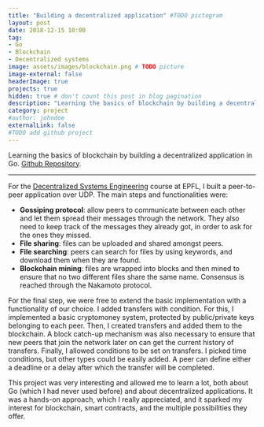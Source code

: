 ```yaml
---
title: "Building a decentralized application" #TODO pictogram
layout: post
date: 2018-12-15 10:00
tag:
- Go
- Blockchain
- Decentralized systems
image: assets/images/blockchain.png # TODO picture
image-external: false
headerImage: true
projects: true
hidden: true # don't count this post in blog pagination
description: "Learning the basics of blockchain by building a decentralized application in Go."
category: project
#author: johndoe
externalLink: false
#TODO add github project
---
```


Learning the basics of blockchain by building a decentralized application in Go.
[Github Repository](https://github.com/MaxDimi/Peerster).

---

For the [Decentralized Systems Engineering](http://edu.epfl.ch/coursebook/en/decentralized-systems-engineering-CS-438) course at EPFL, I built a peer-to-peer application over UDP.
The main steps and functionalities were:
- **Gossiping protocol**: allow peers to communicate between each other and let them spread their messages through the network. They also need to keep track of the messages they already got, in order to ask for the ones they missed.
- **File sharing**: files can be uploaded and shared amongst peers.
- **File searching**: peers can search for files by using keywords, and download them when they are found.
- **Blockchain mining**: files are wrapped into blocks and then mined to ensure that no two different files share the same name. Consensus is reached through the Nakamoto protocol.

For the final step, we were free to extend the basic implementation with a functionality of our choice.
I added transfers with condition.
For this, I implemented a basic cryptomoney system, protected by public/private keys belonging to each peer.
Then, I created transfers and added them to the blockchain.
A block catch-up mechanism was also necessary to ensure that new peers that join the network later on can get the current history of transfers.
Finally, I allowed conditions to be set on transfers.
I picked time conditions, but other types could be easily added.
A peer can define either a deadline or a delay after which the transfer will be completed.

This project was very interesting and allowed me to learn a lot, both about Go (which I had never used before) and about decentralized applications.
It was a hands-on approach, which I really appreciated, and it sparked my interest for blockchain, smart contracts, and the multiple possibilities they offer.
